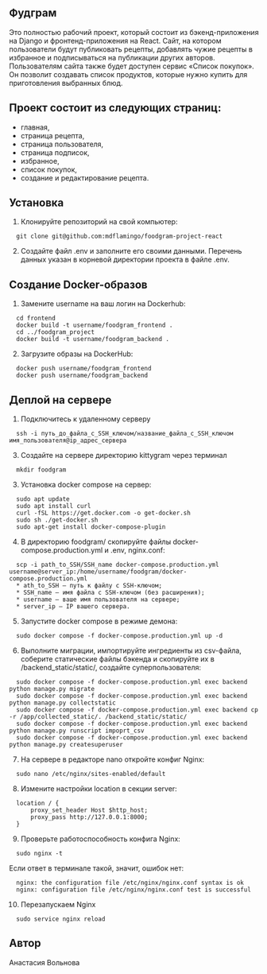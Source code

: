 ## Фудграм
Это полностью рабочий проект, который состоит из бэкенд-приложения на Django и фронтенд-приложения на React. Сайт, на котором пользователи будут публиковать рецепты, добавлять чужие рецепты в избранное и подписываться на публикации других авторов. Пользователям сайта также будет доступен сервис «Список покупок». Он позволит создавать список продуктов, которые нужно купить для приготовления выбранных блюд.

## Проект состоит из следующих страниц: 
- главная,
- страница рецепта,
- страница пользователя,
- страница подписок,
- избранное,
- список покупок,
- создание и редактирование рецепта.

## Установка
1. Клонируйте репозиторий на свой компьютер:

```
  git clone git@github.com:mdflamingo/foodgram-project-react
```
2. Создайте файл .env и заполните его своими данными. Перечень данных указан в корневой директории проекта в файле .env.

## Создание Docker-образов
1. Замените username на ваш логин на Dockerhub:
```
  cd frontend
  docker build -t username/foodgram_frontend .
  cd ../foodgram_project
  docker build -t username/foodgram_backend .
```
2. Загрузите образы на DockerHub:
```
  docker push username/foodgram_frontend
  docker push username/foodgram_backend
```
## Деплой на сервере
1. Подключитесь к удаленному серверу
```
  ssh -i путь_до_файла_с_SSH_ключом/название_файла_с_SSH_ключом имя_пользователя@ip_адрес_сервера
```

3. Создайте на сервере директорию kittygram через терминал
```
  mkdir foodgram
```
3. Установка docker compose на сервер:
```
  sudo apt update
  sudo apt install curl
  curl -fSL https://get.docker.com -o get-docker.sh
  sudo sh ./get-docker.sh
  sudo apt-get install docker-compose-plugin
```
4. В директорию foodgram/ скопируйте файлы docker-compose.production.yml и .env, nginx.conf:
```
  scp -i path_to_SSH/SSH_name docker-compose.production.yml username@server_ip:/home/username/foodgram/docker-compose.production.yml
  * ath_to_SSH — путь к файлу с SSH-ключом;
  * SSH_name — имя файла с SSH-ключом (без расширения);
  * username — ваше имя пользователя на сервере;
  * server_ip — IP вашего сервера.
```
5. Запустите docker compose в режиме демона:
```
  sudo docker compose -f docker-compose.production.yml up -d
```
6. Выполните миграции, импортируйте ингредиенты из csv-файла, соберите статические файлы бэкенда и скопируйте их в /backend_static/static/,
создайте суперпользователя:
```
  sudo docker compose -f docker-compose.production.yml exec backend python manage.py migrate
  sudo docker compose -f docker-compose.production.yml exec backend python manage.py collectstatic
  sudo docker compose -f docker-compose.production.yml exec backend cp -r /app/collected_static/. /backend_static/static/
  sudo docker compose -f docker-compose.production.yml exec backend python manage.py runscript impoprt_csv
  sudo docker compose -f docker-compose.production.yml exec backend python manage.py createsuperuser

```
7. На сервере в редакторе nano откройте конфиг Nginx:
```
  sudo nano /etc/nginx/sites-enabled/default
```
8. Измените настройки location в секции server:
```
  location / {
      proxy_set_header Host $http_host;
      proxy_pass http://127.0.0.1:8000;
  }
```
9. Проверьте работоспособность конфига Nginx:
```
  sudo nginx -t
```
Если ответ в терминале такой, значит, ошибок нет:
```
  nginx: the configuration file /etc/nginx/nginx.conf syntax is ok
  nginx: configuration file /etc/nginx/nginx.conf test is successful
```
10. Перезапускаем Nginx
```
  sudo service nginx reload
```

## Автор
Анастасия Вольнова
